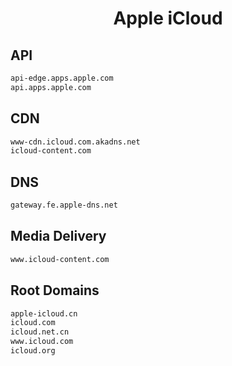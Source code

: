 


<h1 align="center">Apple iCloud</h1>  


## API


```html
api-edge.apps.apple.com
api.apps.apple.com
```  


## CDN


```html
www-cdn.icloud.com.akadns.net
icloud-content.com
```  


## DNS


```html
gateway.fe.apple-dns.net
```  


## Media Delivery


```html
www.icloud-content.com
```  


## Root Domains


```html
apple-icloud.cn
icloud.com
icloud.net.cn
www.icloud.com
icloud.org
```  

